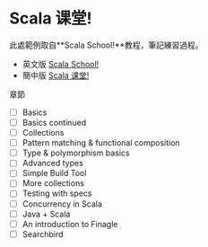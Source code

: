 # Scala 课堂!

此處範例取自**Scala School!**教程，筆記練習過程。
- 英文版 [Scala School!](http://twitter.github.io/scala_school/)
- 簡中版 [Scala 课堂!](http://twitter.github.io/scala_school/zh_cn/)

章節
- [ ] Basics
- [ ] Basics continued
- [ ] Collections
- [ ] Pattern matching & functional composition
- [ ] Type & polymorphism basics
- [ ] Advanced types
- [ ] Simple Build Tool
- [ ] More collections
- [ ] Testing with specs
- [ ] Concurrency in Scala
- [ ] Java + Scala
- [ ] An introduction to Finagle
- [ ] Searchbird
